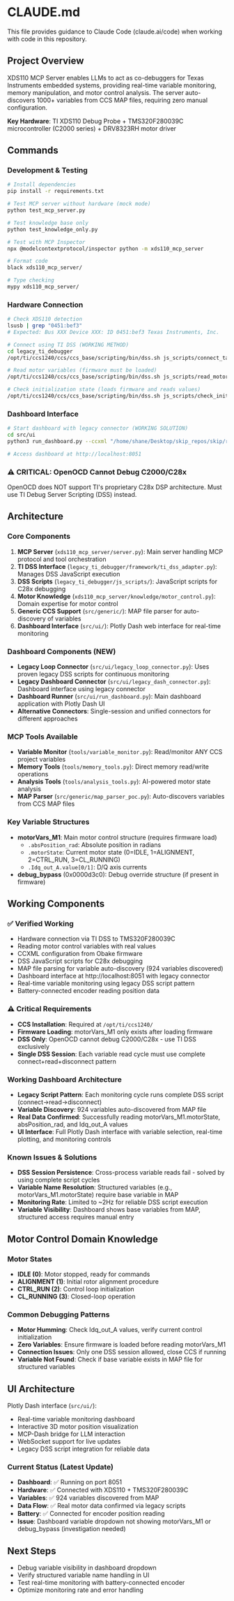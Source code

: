 # CLAUDE.md

This file provides guidance to Claude Code (claude.ai/code) when working with code in this repository.

## Project Overview

XDS110 MCP Server enables LLMs to act as co-debuggers for Texas Instruments embedded systems, providing real-time variable monitoring, memory manipulation, and motor control analysis. The server auto-discovers 1000+ variables from CCS MAP files, requiring zero manual configuration.

**Key Hardware**: TI XDS110 Debug Probe + TMS320F280039C microcontroller (C2000 series) + DRV8323RH motor driver

## Commands

### Development & Testing

```bash
# Install dependencies
pip install -r requirements.txt

# Test MCP server without hardware (mock mode)
python test_mcp_server.py

# Test knowledge base only
python test_knowledge_only.py

# Test with MCP Inspector
npx @modelcontextprotocol/inspector python -m xds110_mcp_server

# Format code
black xds110_mcp_server/

# Type checking
mypy xds110_mcp_server/
```

### Hardware Connection

```bash
# Check XDS110 detection
lsusb | grep "0451:bef3"
# Expected: Bus XXX Device XXX: ID 0451:bef3 Texas Instruments, Inc.

# Connect using TI DSS (WORKING METHOD)
cd legacy_ti_debugger
/opt/ti/ccs1240/ccs/ccs_base/scripting/bin/dss.sh js_scripts/connect_target_v2.js

# Read motor variables (firmware must be loaded)
/opt/ti/ccs1240/ccs/ccs_base/scripting/bin/dss.sh js_scripts/read_motor_vars_v1.js

# Check initialization state (loads firmware and reads values)
/opt/ti/ccs1240/ccs/ccs_base/scripting/bin/dss.sh js_scripts/check_init_state.js
```

### Dashboard Interface

```bash
# Start dashboard with legacy connector (WORKING SOLUTION)
cd src/ui
python3 run_dashboard.py --ccxml "/home/shane/Desktop/skip_repos/skip/robot/core/embedded/firmware/obake/TMS320F280039C_LaunchPad.ccxml" --map "/home/shane/Desktop/skip_repos/skip/robot/core/embedded/firmware/obake/Flash_lib_DRV8323RH_3SC/obake_firmware.map" --binary "/home/shane/Desktop/skip_repos/skip/robot/core/embedded/firmware/obake/Flash_lib_DRV8323RH_3SC/obake_firmware.out" --port 8051

# Access dashboard at http://localhost:8051
```

### ⚠️ CRITICAL: OpenOCD Cannot Debug C2000/C28x
OpenOCD does NOT support TI's proprietary C28x DSP architecture. Must use TI Debug Server Scripting (DSS) instead.

## Architecture

### Core Components

1. **MCP Server** (`xds110_mcp_server/server.py`): Main server handling MCP protocol and tool orchestration
2. **TI DSS Interface** (`legacy_ti_debugger/framework/ti_dss_adapter.py`): Manages DSS JavaScript execution
3. **DSS Scripts** (`legacy_ti_debugger/js_scripts/`): JavaScript scripts for C28x debugging
4. **Motor Knowledge** (`xds110_mcp_server/knowledge/motor_control.py`): Domain expertise for motor control
5. **Generic CCS Support** (`src/generic/`): MAP file parser for auto-discovery of variables
6. **Dashboard Interface** (`src/ui/`): Plotly Dash web interface for real-time monitoring

### Dashboard Components (NEW)

- **Legacy Loop Connector** (`src/ui/legacy_loop_connector.py`): Uses proven legacy DSS scripts for continuous monitoring
- **Legacy Dashboard Connector** (`src/ui/legacy_dash_connector.py`): Dashboard interface using legacy connector
- **Dashboard Runner** (`src/ui/run_dashboard.py`): Main dashboard application with Plotly Dash UI
- **Alternative Connectors**: Single-session and unified connectors for different approaches

### MCP Tools Available

- **Variable Monitor** (`tools/variable_monitor.py`): Read/monitor ANY CCS project variables
- **Memory Tools** (`tools/memory_tools.py`): Direct memory read/write operations
- **Analysis Tools** (`tools/analysis_tools.py`): AI-powered motor state analysis
- **MAP Parser** (`src/generic/map_parser_poc.py`): Auto-discovers variables from CCS MAP files

### Key Variable Structures

- **motorVars_M1**: Main motor control structure (requires firmware load)
  - `.absPosition_rad`: Absolute position in radians
  - `.motorState`: Current motor state (0=IDLE, 1=ALIGNMENT, 2=CTRL_RUN, 3=CL_RUNNING)
  - `.Idq_out_A.value[0/1]`: D/Q axis currents
- **debug_bypass** (0x0000d3c0): Debug override structure (if present in firmware)

## Working Components

### ✅ Verified Working
- Hardware connection via TI DSS to TMS320F280039C
- Reading motor control variables with real values
- CCXML configuration from Obake firmware
- DSS JavaScript scripts for C28x debugging
- MAP file parsing for variable auto-discovery (924 variables discovered)
- Dashboard interface at http://localhost:8051 with legacy connector
- Real-time variable monitoring using legacy DSS script pattern
- Battery-connected encoder reading position data

### ⚠️ Critical Requirements
- **CCS Installation**: Required at `/opt/ti/ccs1240/`
- **Firmware Loading**: motorVars_M1 only exists after loading firmware
- **DSS Only**: OpenOCD cannot debug C2000/C28x - use TI DSS exclusively
- **Single DSS Session**: Each variable read cycle must use complete connect+read+disconnect pattern

### Working Dashboard Architecture
- **Legacy Script Pattern**: Each monitoring cycle runs complete DSS script (connect→read→disconnect)
- **Variable Discovery**: 924 variables auto-discovered from MAP file
- **Real Data Confirmed**: Successfully reading motorVars_M1.motorState, absPosition_rad, and Idq_out_A values
- **UI Interface**: Full Plotly Dash interface with variable selection, real-time plotting, and monitoring controls

### Known Issues & Solutions
- **DSS Session Persistence**: Cross-process variable reads fail - solved by using complete script cycles
- **Variable Name Resolution**: Structured variables (e.g., motorVars_M1.motorState) require base variable in MAP
- **Monitoring Rate**: Limited to ~2Hz for reliable DSS script execution
- **Variable Visibility**: Dashboard shows base variables from MAP, structured access requires manual entry

## Motor Control Domain Knowledge

### Motor States
- **IDLE (0)**: Motor stopped, ready for commands
- **ALIGNMENT (1)**: Initial rotor alignment procedure
- **CTRL_RUN (2)**: Control loop initialization
- **CL_RUNNING (3)**: Closed-loop operation

### Common Debugging Patterns
- **Motor Humming**: Check Idq_out_A values, verify current control initialization
- **Zero Variables**: Ensure firmware is loaded before reading motorVars_M1
- **Connection Issues**: Only one DSS session allowed, close CCS if running
- **Variable Not Found**: Check if base variable exists in MAP file for structured variables

## UI Architecture

Plotly Dash interface (`src/ui/`):
- Real-time variable monitoring dashboard
- Interactive 3D motor position visualization
- MCP-Dash bridge for LLM interaction
- WebSocket support for live updates
- Legacy DSS script integration for reliable data

### Current Status (Latest Update)
- **Dashboard**: ✅ Running on port 8051
- **Hardware**: ✅ Connected with XDS110 + TMS320F280039C
- **Variables**: ✅ 924 variables discovered from MAP
- **Data Flow**: ✅ Real motor data confirmed via legacy scripts
- **Battery**: ✅ Connected for encoder position reading
- **Issue**: Dashboard variable dropdown not showing motorVars_M1 or debug_bypass (investigation needed)

## Next Steps
- Debug variable visibility in dashboard dropdown
- Verify structured variable name handling in UI
- Test real-time monitoring with battery-connected encoder
- Optimize monitoring rate and error handling